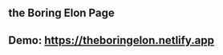 <!---->
<div align="center">
</div>

## the Boring Elon Page


## Demo: https://theboringelon.netlify.app